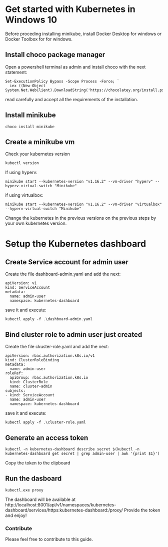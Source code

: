 # Get started with Kubernetes in Windows 10
Before proceding installing minikube, install Docker Desktop for windows or Docker Toolbox for for windows.
## Install choco package manager
Open a powershell terminal as admin and install choco with the next statement:
```
Set-ExecutionPolicy Bypass -Scope Process -Force; `
  iex ((New-Object System.Net.WebClient).DownloadString('https://chocolatey.org/install.ps1'))
```
read carefully and accept all the requirements of the installation.
## Install minikube
```
choco install minikube
```
## Create a minikube vm
Check your kubernetes version
```
kubectl version
```
If using hyperv:
```
minikube start --kubernetes-version "v1.16.2" --vm-driver "hyperv" --hyperv-virtual-switch "Minikube"
```
if using virtualbox:
```
minikube start --kubernetes-version "v1.16.2" --vm-driver "virtualbox" --hyperv-virtual-switch "Minikube"
```
Change the kubernetes in the previous versions on the previous steps by your own kubernetes version.

# Setup the Kubernetes dashboard
## Create Service account for admin user
Create the file dashboard-admin.yaml and add the next:
```
apiVersion: v1
kind: ServiceAccount
metadata:
  name: admin-user
  namespace: kubernetes-dashboard
```
save it and execute:
```
kubectl apply -f .\dashboard-admin.yaml
```
## Bind cluster role to admin user just created
Create the file ckuster-role.yaml and add the next:
```
apiVersion: rbac.authorization.k8s.io/v1
kind: ClusterRoleBinding
metadata:
  name: admin-user
roleRef:
  apiGroup: rbac.authorization.k8s.io
  kind: ClusterRole
  name: cluster-admin
subjects:
- kind: ServiceAccount
  name: admin-user
  namespace: kubernetes-dashboard
```
save it and execute:
```
kubectl apply -f .\cluster-role.yaml
```
## Generate an access token
```
kubectl -n kubernetes-dashboard describe secret $(kubectl -n kubernetes-dashboard get secret | grep admin-user | awk '{print $1}')
```
Copy the token to the clipboard

## Run the dasboard
```
kubectl.exe proxy
```
The dashboard will be available at http://localhost:8001/api/v1/namespaces/kubernetes-dashboard/services/https:kubernetes-dashboard:/proxy/
Provide the token and enjoy!

### Contribute
Please feel free to contribute to this guide.
